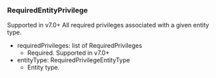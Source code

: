 ### RequiredEntityPrivilege
Supported in v7.0+
  All required privileges associated with a given entity type.

- requiredPrivileges: list of RequiredPrivileges
  - Required. Supported in v7.0+
- entityType: RequiredPrivilegeEntityType
  - Entity type.
